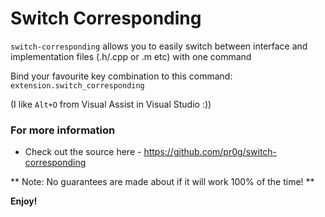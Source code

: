 # Switch Corresponding
 `switch-corresponding` allows you to easily switch between interface and implementation files (.h/.cpp or .m etc) with one command

Bind your favourite key combination to this command: `extension.switch_corresponding`

(I  like `Alt+O` from Visual Assist in Visual Studio :))

### For more information
 * Check out the source here - https://github.com/pr0g/switch-corresponding

** Note: No guarantees are made about if it will work 100% of the time! **

**Enjoy!**
